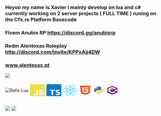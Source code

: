 ### Heyoo my name is Xavier i mainly develop on lua and c# currently working on 2 server projects ( FULL TIME ) runing on the Cfx.re Platform Basecode  

### Fivem Anubis RP https://discord.gg/anubisrp

### Redm Alentexas Roleplay http://discord.com/invite/KPPxAjj4DW

### www.alentexas.pt

<div>
  <a href="https://github.com/krasher023">
  <img height="180em" src="https://github-readme-stats.vercel.app/api?username=krasher023&show_icons=true&theme=dracula&include_all_commits=true&count_private=true"/>
  </a>
  </div>
  
  <div style="display: inline_block"><br>
  <img align="center" alt="Rafa-Lua" height="40" width="50" src="https://upload.wikimedia.org/wikipedia/commons/thumb/c/cf/Lua-Logo.svg/1024px-Lua-Logo.svg.png">
  <img align="center" alt="Rafa-Js" height="40" width="50" src="https://raw.githubusercontent.com/devicons/devicon/master/icons/javascript/javascript-plain.svg">
  <img align="center" alt="Rafa-Ts" height="40" width="50" src="https://raw.githubusercontent.com/devicons/devicon/master/icons/typescript/typescript-plain.svg">
  <img align="center" alt="Rafa-React" height="40" width="50" src="https://raw.githubusercontent.com/devicons/devicon/master/icons/react/react-original.svg">
  <img align="center" alt="Rafa-HTML" height="30" width="40" src="https://raw.githubusercontent.com/devicons/devicon/master/icons/html5/html5-original.svg">
  <img align="center" alt="Rafa-Python" height="30" width="40" src="https://raw.githubusercontent.com/devicons/devicon/master/icons/python/python-original.svg">
  <img align="center" alt="Rafa-Csharp" height="30" width="40" src="https://raw.githubusercontent.com/devicons/devicon/master/icons/csharp/csharp-original.svg">
</div>
  
  </br>
  
  <div> 
  
  <a href="https://instagram.com/xb.1995" target="_blank"><img src="https://img.shields.io/badge/-Instagram-%23E4405F?style=for-the-badge&logo=instagram&logoColor=white" target="_blank"></a>
  <a href = "mailto:krasher023@gmail.com"><img src="https://img.shields.io/badge/-Gmail-%23333?style=for-the-badge&logo=gmail&logoColor=white" target="_blank"></a>
  
 </div>
 
